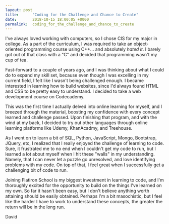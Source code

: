 ```yaml
---
layout: post
title:      "Coding for the Challenge and Chance to Create"
date:       2018-10-15 18:00:05 +0000
permalink:  coding_for_the_challenge_and_chance_to_create
---
```


I've always loved working with computers, so I chose CIS for my major in college. As a part of the curriculum, I was required to take an object-oriented programming course using C++... and absolutely *hated it*. I barely got out of that class with a "C" and decided that programming wasn't my cup of tea. 

Fast-forward to a couple of years ago, and I was thinking about what I could do to expand my skill set, because even though I was excelling in my current field, I felt like I wasn't being challenged enough. I became interested in learning how to build websites, since I'd always found HTML and CSS to be pretty easy to understand. I decided to take a web development course on Codecademy. 

This was the first time I actually delved into online learning for myself, and I breezed through the material, boosting my confidence with every concept learned and challenge passed. Upon finishing that program, and with the wind at my back, I decided to try out other languages through online learning platforms like Udemy, KhanAcadmy, and Treehouse. 

As I went on to learn a bit of SQL, Python, JavaScript, Mongo, Bootstrap, JQuery, etc, I realized that I really enjoyed the challenge of learning to code. Sure, it frustrated me to no end when I couldn't get my code to run, but I learned a lot about myself when I hit these "walls" in my understanding. Namely, that I can never let a puzzle go unresolved, and love identifying problems with my code. On top of that, I feel great when I successfully get a challenging bit of code to run.  

Joining Flatiron School is my biggest investment in learning to code, and I'm thoroughly excited for the opportunity to build on the things I've learned on my own. So far it hasn't been easy, but I don't believe anything worth attaining should be easily obtained. Perhaps I'm a bit masochistic, but I feel like the harder I have to work to understand these concepts, the greater the return will be in the long run. 

David




